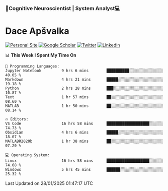 ### 🧠Cognitive Neuroscientist | System Analyst💻
# Dace Apšvalka

[![Personal Site](https://img.shields.io/badge/website-teal?style=for-the-badge&logo=About.me&logoColor=white)](https://dcdace.net/)
[![Google Scholar](https://img.shields.io/badge/Scholar-yellow?style=for-the-badge&logo=googlescholar&logoColor=ffffff)](https://scholar.google.com/citations?hl=en&user=W8q0HBkAAAAJ&view_op=list_works&sortby=pubdate)
[![Twitter](https://img.shields.io/badge/Twitter-1DA1F2?logo=twitter&logoColor=white&style=for-the-badge)](https://twitter.com/dcdace)
[![Linkedin](https://img.shields.io/badge/linkedin-0077B5?logo=linkedin&logoColor=white&style=for-the-badge)](https://www.linkedin.com/in/dace-apsvalka/)

<!--
[![Dace's wakatime stats](https://github-readme-stats.vercel.app/api/wakatime?username=dcdace&theme=react&layout=compact&custom_title=Coding+past+7+days&v=2)](https://github.com/dcdace/dcdace)


[![github](https://img.shields.io/github/followers/dcdace?logo=github&style=plastic)](https://github.com/dcdace?tab=followers "GitHub followers")
[![wakatime](https://wakatime.com/badge/user/6e7556d3-b1db-4eef-a7e8-9bad735fc27e.svg?style=plastic?v=2)](https://wakatime.com/@6e7556d3-b1db-4eef-a7e8-9bad735fc27e "Total time coded since Feb 28 2022")

[![twitter](https://img.shields.io/twitter/follow/dcdace?label=followers&logo=twitter&color=%23007ec6&style=plastic)](https://twitter.com/dcdace "Twitter followers")

[![Dace's languages](https://github-readme-stats-one-nu-13.vercel.app/api/top-langs/?username=dcdace&langs_count=10&theme=nord&layout=compact)](https://github.com/anuraghazra/github-readme-stats) 
[![Dace's GitHub stats](https://github-readme-stats-one-nu-13.vercel.app/api?username=dcdace&theme=dracula&hide=prs,issues&count_private=true&show_icons=true&hide_rank=true&include_all_commits=true&hide_title=false&custom_title=GitHub+Stats)](https://github.com/anuraghazra/github-readme-stats)
-->

<!--START_SECTION:waka-->
📊 **This Week I Spent My Time On** 

```text
💬 Programming Languages: 
Jupyter Notebook         9 hrs 6 mins        ██████████░░░░░░░░░░░░░░░   40.05 % 
Markdown                 4 hrs 21 mins       █████░░░░░░░░░░░░░░░░░░░░   19.18 % 
Python                   2 hrs 28 mins       ███░░░░░░░░░░░░░░░░░░░░░░   10.87 % 
Text                     1 hr 57 mins        ██░░░░░░░░░░░░░░░░░░░░░░░   08.60 % 
MATLAB                   1 hr 50 mins        ██░░░░░░░░░░░░░░░░░░░░░░░   08.14 % 

🔥 Editors: 
VS Code                  16 hrs 58 mins      ███████████████████░░░░░░   74.73 % 
Obsidian                 4 hrs 6 mins        █████░░░░░░░░░░░░░░░░░░░░   18.07 % 
MATLABR2020b             1 hr 38 mins        ██░░░░░░░░░░░░░░░░░░░░░░░   07.20 % 

💻 Operating System: 
Linux                    16 hrs 58 mins      ███████████████████░░░░░░   74.68 % 
Windows                  5 hrs 45 mins       ██████░░░░░░░░░░░░░░░░░░░   25.32 % 
```


 Last Updated on 28/01/2025 01:47:17 UTC
<!--END_SECTION:waka-->

